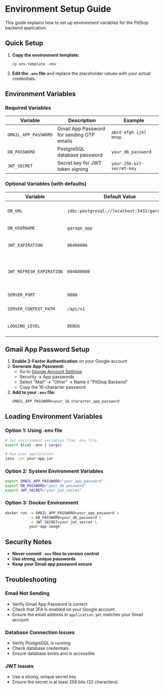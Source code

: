 # Environment Setup Guide

This guide explains how to set up environment variables for the PitStop backend application.

## Quick Setup

1. **Copy the environment template:**
   ```bash
   cp env.template .env
   ```

2. **Edit the `.env` file** and replace the placeholder values with your actual credentials.

## Environment Variables

### Required Variables

| Variable | Description | Example |
|----------|-------------|---------|
| `GMAIL_APP_PASSWORD` | Gmail App Password for sending OTP emails | `abcd efgh ijkl mnop` |
| `DB_PASSWORD` | PostgreSQL database password | `your_db_password` |
| `JWT_SECRET` | Secret key for JWT token signing | `your-256-bit-secret-key` |

### Optional Variables (with defaults)

| Variable | Default Value | Description |
|----------|---------------|-------------|
| `DB_URL` | `jdbc:postgresql://localhost:5432/garage_db` | Database connection URL |
| `DB_USERNAME` | `garage_app` | Database username |
| `JWT_EXPIRATION` | `86400000` | JWT token expiration (24 hours) |
| `JWT_REFRESH_EXPIRATION` | `604800000` | JWT refresh token expiration (7 days) |
| `SERVER_PORT` | `8080` | Application server port |
| `SERVER_CONTEXT_PATH` | `/api/v1` | API context path |
| `LOGGING_LEVEL` | `DEBUG` | Application logging level |

## Gmail App Password Setup

1. **Enable 2-Factor Authentication** on your Google account
2. **Generate App Password:**
   - Go to [Google Account Settings](https://myaccount.google.com/)
   - Security → App passwords
   - Select "Mail" → "Other" → Name it "PitStop Backend"
   - Copy the 16-character password
3. **Add to your `.env` file:**
   ```
   GMAIL_APP_PASSWORD=your_16_character_app_password
   ```

## Loading Environment Variables

### Option 1: Using .env file
```bash
# Set environment variables from .env file
export $(cat .env | xargs)

# Run your application
java -jar your-app.jar
```

### Option 2: System Environment Variables
```bash
export GMAIL_APP_PASSWORD="your_app_password"
export DB_PASSWORD="your_db_password"
export JWT_SECRET="your_jwt_secret"
```

### Option 3: Docker Environment
```bash
docker run -e GMAIL_APP_PASSWORD=your_app_password \
           -e DB_PASSWORD=your_db_password \
           -e JWT_SECRET=your_jwt_secret \
           your-app-image
```

## Security Notes

- **Never commit `.env` files to version control**
- **Use strong, unique passwords**
- **Keep your Gmail app password secure**

## Troubleshooting

### Email Not Sending
- Verify Gmail App Password is correct
- Check that 2FA is enabled on your Google account
- Ensure the email address in `application.yml` matches your Gmail account

### Database Connection Issues
- Verify PostgreSQL is running
- Check database credentials
- Ensure database exists and is accessible

### JWT Issues
- Use a strong, unique secret key
- Ensure the secret is at least 256 bits (32 characters) 